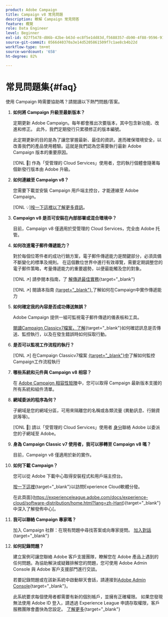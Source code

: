 ```yaml
---
product: Adobe Campaign
title: Campaign v8 常見問題
description: 瞭解 Campaign 常見問答
feature: 概覽
role: Data Engineer
level: Beginner
exl-id: 027f5478-d86b-42be-b63d-ec8f5e1dd83d,f5688357-db90-4f88-9596-91e9d0a20d75
source-git-commit: 0566d40370a3e14d5205861509f7c1ae8cb4b22d
workflow-type: tm+mt
source-wordcount: '658'
ht-degree: 82%

---
```


# 常見問題集{#faq}

使用 Campaign 時需要協助嗎？請閱讀以下熱門問題/答案。

1. **如何將 Campaign 升級至最新版本？**

   定期更新 Adobe Campaign。每年都會推出次要版本，其中包含新功能、改進和修正。 此外，我們定期發行只累積修正的版本編號。

   此定期更新的目的是為了讓您掌握最新、最佳的資訊，進而確保環境安全，以改善我們的產品使用體驗。這就是我們認為您需要執行最新 Adobe Campaign 版本的重要原因。

   [!DNL :speech_balloon:] 作為「受管理的 Cloud Services」使用者，您的執行個體會隨著每個新發行版本由 Adobe 升級。

1. **如何連線至 Campaign v8？**

   您需要下載並安裝 Campaign 用戶端主控台，才能連線至 Adobe Campaign。

   [!DNL :bulb:][按一下這裡以了解更多資訊](connect.md)。

1. **Campaign v8 是否可安裝在內部部署或混合環境中？**

   目前，Campaign v8 僅適用於受管理的 Cloud Services，完全由 Adobe 托管。

1. **如何改進電子郵件傳遞能力？**

   對於每個位寄件者的成功行銷方案，電子郵件傳遞能力是關鍵部分，必須具備不斷變化的標準及規則。 在這個數位世界中進行有效導覽，需要定期調整您的電子郵件策略，考量傳遞能力的重要趨勢，以便最能觸及您的對象。

   [!DNL :arrow_upper_right:] 請參閱本指南，了 [解傳遞最佳實務](https://experienceleague.adobe.com/docs/deliverability-learn/deliverability-best-practice-guide/introduction.html?lang=zh-Hant){target=&quot;_blank&quot;}

   [!DNL :arrow_upper_right:] 閱讀本指南 [{target=&quot;_blank&quot;},](https://experienceleague.adobe.com/docs/deliverability-learn/deliverability-best-practice-guide/additional-resources/general-resources.html?lang=zh-Hant)了解如何在Campaign中實作傳遞能力

1. **如何確定我的內容是否成功傳送無誤？**

   Adobe Campaign 提供一組可監視電子郵件傳遞的儀表板和工具。

   [閱讀Campaign Classicv7檔案，了解](https://experienceleague.adobe.com/docs/campaign-classic/using/sending-messages/monitoring-deliveries/about-delivery-monitoring.html?lang=zh-Hant){target=&quot;_blank&quot;}如何確認訊息是否傳送、監控執行，以及在發生錯誤時如何採取行動。

1. **是否可以監視工作流程的執行？**

   [!DNL :arrow_upper_right:] 在Campaign Classicv7檔案 [{target=&quot;_blank&quot;}中](https://experienceleague.adobe.com/docs/campaign-classic/using/automating-with-workflows/executing-a-workflow/starting-a-workflow.html?lang=zh-Hant)了解如何監控Campaign工作流程執行

1. **哪些系統和元件與 Campaign v8 相容？**

   在 [Adobe Campaign 相容性矩陣](compatibility-matrix.md)中，您可以取得 Campaign 最新版本支援的所有系統和組件清單。

1. **網域委派的程序為何？**

   子網域是您的網域分區，可用來隔離您的名稱或各類流量 (異動訊息、行銷資訊等等)。

   [!DNL :speech_balloon:] 請以「受管理的 Cloud Services」使用者 [身分](../start/campaign-faq.md#support)聯絡 Adobe 以委派您的子網域至 Adobe。

1. **身為 Campaign Classic v7 使用者，我可以移轉至 Campaign v8 嗎？**

   目前，Campaign v8 僅適用於新的實作。

1. **如何下載 Campaign？**

   您可以從 Adobe 下載中心取得安裝程式和用戶端主控台。

   [按一下這裡](https://experience.adobe.com/#/downloads/content/software-distribution/en/campaign.html){target=&quot;_blank&quot;}以訪問Experience Cloud軟體分發。

   在此頁面](https://experienceleague.adobe.com/docs/experience-cloud/software-distribution/home.html?lang=zh-Hant){target=&quot;_blank&quot;}中深入了解發佈中心[。

1. **我可以聯絡 Campaign 專家嗎？**

   加入 Campaign 社群：在現有問題中尋找答案或向專家提問。 [加入對話](https://experienceleaguecommunities.adobe.com/t5/adobe-campaign-classic/ct-p/adobe-campaign-classic-community){target=&quot;_blank&quot;}


1. **如何記錄問題？**

   建立案例可讓您聯絡 Adobe 客戶支援團隊，瞭解您在 Adobe 產品上遇到的任何問題。為協助解決或疑難排解您的問題，您可使用 Adobe Admin Console 與 Adobe 客戶支援部門進行交談。

   若要記錄問題或在該新系統中啟動聊天會話，請連接到[Adobe Admin Console](https://adminConsole.adobe.com/overview){target=&quot;_blank&quot;}。

   此系統要求每個使用者都需要有新的個別帳戶，並擁有正確權限。 如果您發現無法使用 Adobe ID 登入，請透過 Experience League 申請存取權限，客戶服務團隊會盡快為您設定。 [了解更多](https://helpx.adobe.com/tw/enterprise/admin-guide.html/enterprise/using/support-for-experience-cloud.ug.html){target=&quot;_blank&quot;}
